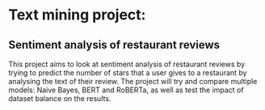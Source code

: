 # Text mining project:
## Sentiment analysis of restaurant reviews

This project aims to look at sentiment analysis of restaurant reviews by trying to predict the number of stars that a user gives to a restaurant by analysing the text of their review.
The project will try and compare multiple models:
Naive Bayes, BERT and RoBERTa, as well as test the impact of dataset balance on the results.
